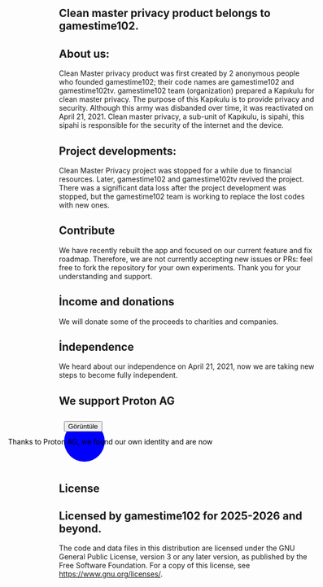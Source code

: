 Clean master privacy product belongs to gamestime102.
------------------------------------------------------------------------------------------------------
About us:
------------------------------------------------------------------------------------------------------
Clean Master privacy product was first created by 2 anonymous people who founded gamestime102; their code names are gamestime102 and gamestime102tv. gamestime102 team (organization) prepared a Kapıkulu for clean master privacy. The purpose of this Kapıkulu is to provide privacy and security.
Although this army was disbanded over time, it was reactivated on April 21, 2021. Clean master privacy, a sub-unit of Kapıkulu, is sipahi, this sipahi is responsible for the security of the internet and the device. 

Project developments:
----------------------------------------------------------------------------------------------------
Clean Master Privacy project was stopped for a while due to financial resources. Later, gamestime102 and gamestime102tv revived the project. There was a significant data loss after the project development was stopped, but the gamestime102 team is working to replace the lost codes with new ones.

Contribute
------------------------------------------------------------------------------------------------------
We have recently rebuilt the app and focused on our current feature and fix roadmap. Therefore, we are not currently accepting new issues or PRs: feel free to fork the repository for your own experiments. Thank you for your understanding and support.

İncome and donations
-------------------------------------------------------------------------------------------------------
We will donate some of the proceeds to charities and companies.


İndependence
-------------------------------------------------------------------------------------------------------
We heard about our independence on April 21, 2021, now we are taking new steps to become fully independent.


We support Proton AG
--------------------------------------------------------------------------------------------------------
<!DOCTYPE html>
<html lang="tr">
<head>
    <meta charset="UTF-8">
    <meta name="viewport" content="width=device-width, initial-scale=1.0">
    <title>Geçişli Metin Örneği</title>
    <style>
        .container {
            display: flex;
            align-items: center;
            position: relative;
        }
        .text {
            margin-left: 10px;
            transition: all 5s linear;
        }
        .text.show {
            margin-left: 200px;
            color: blue;
            transform: translateX(0);
        }
        .text.hide {
            margin-left: 0;
            color: black;
            transform: translateX(-200px);
        }
        .button {
            position: absolute;
            top: 10px;
            left: 10px;
            cursor: pointer;
        }
        .button:hover {
            background-color: #ccc;
        }
    </style>
</head>
<body>
    <div class="container">
        <svg width="100" height="100" xmlns="http://www.w3.org/2000/svg">
            <circle cx="50" cy="50" r="40" fill="blue" />
        </svg>
        <span class="text hide">Thanks to Proton AG, we found our own identity and are now</span>
        <button class="button">Görüntüle</button>
    </div>
    <script>
        document.querySelector('.button').addEventListener('click', function() {
            document.querySelector('.text').classList.toggle('show');
            document.querySelector('.text').classList.toggle('hide');
        });
    </script>
</body>
</html>

License
--------------------------------------------------------------------------------------------------------
Licensed by gamestime102 for 2025-2026 and beyond.
--------------------------------------------------------------------------------------------------------

The code and data files in this distribution are licensed under the GNU General Public License, version 3 or any later version, as published by the Free Software Foundation. For a copy of this license, see https://www.gnu.org/licenses/.
